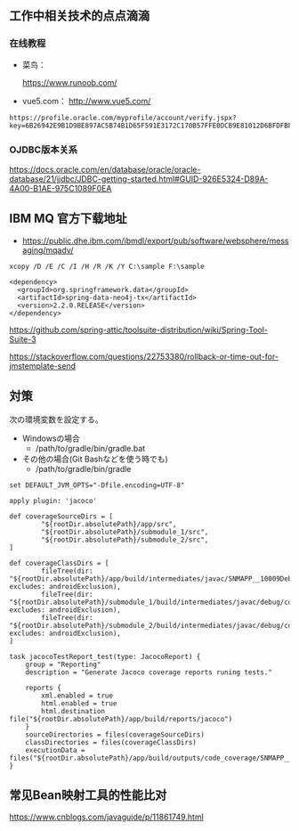 ## 工作中相关技术的点点滴滴



### 在线教程

- 菜鸟：

  https://www.runoob.com/

- vue5.com：
  http://www.vue5.com/


```
https://profile.oracle.com/myprofile/account/verify.jspx?key=6B26942E9B1D9BE897AC5B74B1D65F591E3172C170B57FFE0DCB9E81012D6BFDFBF607B7830C82D7CF75DD26D417304F014E3B160AC8B295B2DACA016EF2F299
```



### OJDBC版本关系

https://docs.oracle.com/en/database/oracle/oracle-database/21/jjdbc/JDBC-getting-started.html#GUID-926E5324-D89A-4A00-B1AE-975C1089F0EA



## IBM MQ 官方下载地址

- https://public.dhe.ibm.com/ibmdl/export/pub/software/websphere/messaging/mqadv/



```
xcopy /D /E /C /I /H /R /K /Y C:\sample F:\sample
```



```
<dependency>
  <groupId>org.springframework.data</groupId>
  <artifactId>spring-data-neo4j-tx</artifactId>
  <version>2.2.0.RELEASE</version>
</dependency>
```



https://github.com/spring-attic/toolsuite-distribution/wiki/Spring-Tool-Suite-3

https://stackoverflow.com/questions/22753380/rollback-or-time-out-for-jmstemplate-send



## 対策

次の環境変数を設定する。

- Windowsの場合
  - /path/to/gradle/bin/gradle.bat
- その他の場合(Git Bashなどを使う時でも)
  - /path/to/gradle/bin/gradle

```
set DEFAULT_JVM_OPTS="-Dfile.encoding=UTF-8"
```



```
apply plugin: 'jacoco'

def coverageSourceDirs = [
        "${rootDir.absolutePath}/app/src",
        "${rootDir.absolutePath}/submodule_1/src",
        "${rootDir.absolutePath}/submodule_2/src",
]

def coverageClassDirs = [
        fileTree(dir: "${rootDir.absolutePath}/app/build/intermediates/javac/SNMAPP__10009Debug/compileSNMAPP__10009DebugJavaWithJavac/classes", excludes: androidExclusion),
        fileTree(dir: "${rootDir.absolutePath}/submodule_1/build/intermediates/javac/debug/compileDebugJavaWithJavac/classes", excludes: androidExclusion),
        fileTree(dir: "${rootDir.absolutePath}/submodule_2/build/intermediates/javac/debug/compileDebugJavaWithJavac/classes", excludes: androidExclusion),
]

task jacocoTestReport_test(type: JacocoReport) {
    group = "Reporting"
    description = "Generate Jacoco coverage reports runing tests."

    reports {
        xml.enabled = true
        html.enabled = true
        html.destination file("${rootDir.absolutePath}/app/build/reports/jacoco")
    }
    sourceDirectories = files(coverageSourceDirs)
    classDirectories = files(coverageClassDirs)
    executionData = files("${rootDir.absolutePath}/app/build/outputs/code_coverage/SNMAPP__10009DebugAndroidTest/connected/coverage.exec")
}
```



## 常见Bean映射工具的性能比对

https://www.cnblogs.com/javaguide/p/11861749.html
